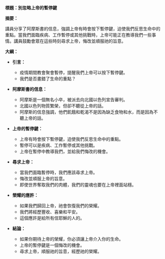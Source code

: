 **標題：別忽略上帝的暫停鍵**

**摘要：**

講員分享了阿摩斯書的信息，強調上帝有時會按下暫停鍵，迫使我們反思生命中的重點。當我們面臨疾病、工作暫停或其他挑戰時，上帝可能正在教導我們一些事情。講員鼓勵會眾在這些時刻尋求上帝，悔改並順服祂的旨意。

**大綱：**

* **引言：**
    * 疫情期間教會聚會暫停，提醒我們上帝可以按下暫停鍵。
    * 我們是否畫錯了生命的重點？

* **阿摩斯書的信息：**
    * 阿摩斯是一個無名小卒，被派去向北國以色列宣告審判。
    * 北國以色列物質繁榮，但卻不聽從上帝的話。
    * 阿摩斯的信息強調，他們飢餓和乾渴不是因為缺乏食物和水，而是因為不聽上帝的話。

* **上帝的暫停鍵：**
    * 上帝有時會按下暫停鍵，迫使我們反思生命中的重點。
    * 暫停可以是疾病、工作暫停或其他挑戰。
    * 上帝在暫停中教導我們，並給我們悔改的機會。

* **尋求上帝：**
    * 當我們面臨暫停時，我們應該尋求上帝。
    * 悔改並順服上帝的旨意。
    * 即使世界奪取我們的肉體，我們的靈魂也要在上帝裡面站穩。

* **榮耀的應許：**
    * 如果我們歸回上帝，祂會恢復我們的榮耀。
    * 我們將經歷豐收、喜樂和平安。
    * 這個應許是給所有信耶穌的人的。

* **結論：**
    * 如果你期待上帝的榮耀，你必須讓上帝介入你的生命。
    * 上帝的暫停鍵是一個悔改的機會。
    * 尋求上帝，順服祂的旨意，經歷祂的榮耀。